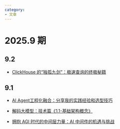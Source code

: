 ```yaml
---
category: 
- 文章
---
```


# 2025.9 期

<!-- more -->

## 9.2

- [ClickHouse 的“独孤九剑”：极速查询的终极秘籍](https://mp.weixin.qq.com/s/6R7Sic80qXg7py56uaOwGw)

## 9.1

- [AI Agent工程化融合：分享我的实践经验和选型技巧](https://mp.weixin.qq.com/s/itQUn-rwxbccHOye8qeDlg)

- [解码大模型：技术篇《1.1-基础架构概念》](https://mp.weixin.qq.com/s/34kcOj1j5Ls0lhJxVpOeDw)

- [拥抱 AGI 时代的中间层⼒量：AI 中间件的机遇与挑战](https://mp.weixin.qq.com/s/DSfA6cRmYB5vEVA8d04oog)
